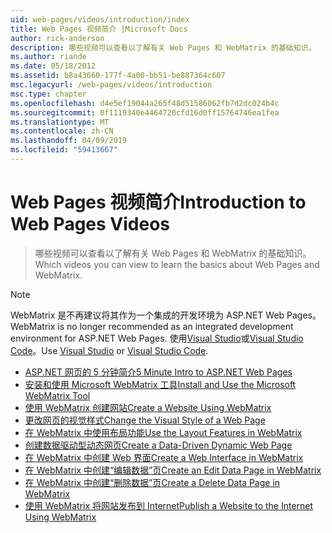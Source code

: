 ```yaml
---
uid: web-pages/videos/introduction/index
title: Web Pages 视频简介 |Microsoft Docs
author: rick-anderson
description: 哪些视频可以查看以了解有关 Web Pages 和 WebMatrix 的基础知识。
ms.author: riande
ms.date: 05/18/2012
ms.assetid: b8a43660-177f-4a00-bb51-be887364c607
msc.legacyurl: /web-pages/videos/introduction
msc.type: chapter
ms.openlocfilehash: d4e5ef19044a265f48d51586062fb7d2dc024b4c
ms.sourcegitcommit: 0f1119340e4464720cfd16d0ff15764746ea1fea
ms.translationtype: MT
ms.contentlocale: zh-CN
ms.lasthandoff: 04/09/2019
ms.locfileid: "59413667"
---
```

# <a name="introduction-to-web-pages-videos"></a><span data-ttu-id="589eb-103">Web Pages 视频简介</span><span class="sxs-lookup"><span data-stu-id="589eb-103">Introduction to Web Pages Videos</span></span>

> <span data-ttu-id="589eb-104">哪些视频可以查看以了解有关 Web Pages 和 WebMatrix 的基础知识。</span><span class="sxs-lookup"><span data-stu-id="589eb-104">Which videos you can view to learn the basics about Web Pages and WebMatrix.</span></span>

> [!NOTE] 
> <span data-ttu-id="589eb-105">WebMatrix 是不再建议将其作为一个集成的开发环境为 ASP.NET Web Pages。</span><span class="sxs-lookup"><span data-stu-id="589eb-105">WebMatrix is no longer recommended as an integrated development environment for ASP.NET Web Pages.</span></span> <span data-ttu-id="589eb-106">使用[Visual Studio](xref:aspnet/web-pages/overview/getting-started/program-asp-net-web-pages-in-visual-studio)或[Visual Studio Code](https://code.visualstudio.com/)。</span><span class="sxs-lookup"><span data-stu-id="589eb-106">Use [Visual Studio](xref:aspnet/web-pages/overview/getting-started/program-asp-net-web-pages-in-visual-studio) or [Visual Studio Code](https://code.visualstudio.com/).</span></span>


- [<span data-ttu-id="589eb-107">ASP.NET 网页的 5 分钟简介</span><span class="sxs-lookup"><span data-stu-id="589eb-107">5 Minute Intro to ASP.NET Web Pages</span></span>](5-minute-introduction-to-aspnet-web-pages.md)
- [<span data-ttu-id="589eb-108">安装和使用 Microsoft WebMatrix 工具</span><span class="sxs-lookup"><span data-stu-id="589eb-108">Install and Use the Microsoft WebMatrix Tool</span></span>](install-and-use-the-microsoft-webmatrix-tool.md)
- [<span data-ttu-id="589eb-109">使用 WebMatrix 创建网站</span><span class="sxs-lookup"><span data-stu-id="589eb-109">Create a Website Using WebMatrix</span></span>](create-a-website-using-webmatrix.md)
- [<span data-ttu-id="589eb-110">更改网页的视觉样式</span><span class="sxs-lookup"><span data-stu-id="589eb-110">Change the Visual Style of a Web Page</span></span>](change-the-visual-style-of-a-web-page.md)
- [<span data-ttu-id="589eb-111">在 WebMatrix 中使用布局功能</span><span class="sxs-lookup"><span data-stu-id="589eb-111">Use the Layout Features in WebMatrix</span></span>](use-the-layout-features-in-webmatrix.md)
- [<span data-ttu-id="589eb-112">创建数据驱动型动态网页</span><span class="sxs-lookup"><span data-stu-id="589eb-112">Create a Data-Driven Dynamic Web Page</span></span>](create-a-data-driven-dynamic-web-page.md)
- [<span data-ttu-id="589eb-113">在 WebMatrix 中创建 Web 界面</span><span class="sxs-lookup"><span data-stu-id="589eb-113">Create a Web Interface in WebMatrix</span></span>](create-a-web-interface-in-webmatrix.md)
- [<span data-ttu-id="589eb-114">在 WebMatrix 中创建“编辑数据”页</span><span class="sxs-lookup"><span data-stu-id="589eb-114">Create an Edit Data Page in WebMatrix</span></span>](create-an-edit-data-page-in-webmatrix.md)
- [<span data-ttu-id="589eb-115">在 WebMatrix 中创建“删除数据”页</span><span class="sxs-lookup"><span data-stu-id="589eb-115">Create a Delete Data Page in WebMatrix</span></span>](create-a-delete-data-page-in-webmatrix.md)
- [<span data-ttu-id="589eb-116">使用 WebMatrix 将网站发布到 Internet</span><span class="sxs-lookup"><span data-stu-id="589eb-116">Publish a Website to the Internet Using WebMatrix</span></span>](publish-a-website-to-the-internet-using-webmatrix.md)

